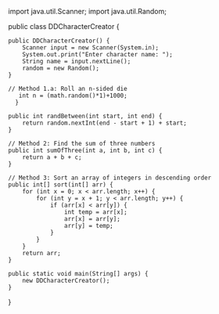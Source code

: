 import java.util.Scanner;
import java.util.Random;

public class DDCharacterCreator {

    public DDCharacterCreator() {
        Scanner input = new Scanner(System.in);
        System.out.print("Enter character name: ");
        String name = input.nextLine();
        random = new Random();
    }

    // Method 1.a: Roll an n-sided die
       int n = (math.random()*1)+1000;
      }

    public int randBetween(int start, int end) {
        return random.nextInt(end - start + 1) + start;
    }

    // Method 2: Find the sum of three numbers
    public int sumOfThree(int a, int b, int c) {
        return a + b + c;
    }

    // Method 3: Sort an array of integers in descending order
    public int[] sort(int[] arr) {
        for (int x = 0; x < arr.length; x++) {
            for (int y = x + 1; y < arr.length; y++) {
                if (arr[x] < arr[y]) {
                    int temp = arr[x];
                    arr[x] = arr[y];
                    arr[y] = temp;
                }
            }
        }
        return arr;
    }

    public static void main(String[] args) {
        new DDCharacterCreator();
    }
}
